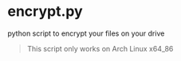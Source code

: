 # encrypt.py
python script to encrypt your files on your drive

> This script only works on Arch Linux x64_86
